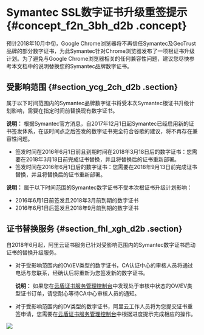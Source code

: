 # Symantec SSL数字证书升级重签提示 {#concept_f2n_3bh_d2b .concept}

预计2018年10月中旬，Google Chrome浏览器将不再信任Symantec及GeoTrust品牌的部分数字证书，为此Symantec针对Chrome浏览器发布了一项根证书升级计划。为了避免与Google Chrome浏览器相关的任何兼容性问题，建议您尽快参考本文档中的说明替换您的Symantec品牌数字证书。

## 受影响范围 {#section_ycg_2ch_d2b .section}

属于以下时间范围内的Symantec品牌数字证书将受本次Symantec根证书升级计划影响，需要在指定时间前替换现有数字证书。

**说明：** 根据Symantec官方消息，自2017年12月1日起Symantec已经启用新的证书签发体系，在该时间点之后签发的数字证书完全符合谷歌的建议，将不再存在兼容性问题。

-   签发时间在2016年6月1日前且到期时间在2018年3月18日后的数字证书：您需要在2018年3月18日前完成证书替换，并且将替换后的证书重新部署。
-   签发时间在2016年6月1日后的数字证书：您需要在2018年9月13日前完成证书替换，并且将替换后的证书重新部署。

**说明：** 属于以下时间范围的Symantec数字证书不受本次根证书升级计划影响：

-   2016年6月1日前签发且2018年3月前到期的数字证书
-   2016年6月1日后签发且2018年9月前到期的数字证书

## 证书替换服务 {#section_fhl_xgh_d2b .section}

自2018年6月起，阿里云证书服务已针对受影响范围内的Symantec数字证书启动证书的替换升级服务。

-   对于受影响范围内的OV/EV类型的数字证书，CA认证中心的审核人员将通过电话与您联系，经确认后将重新为您签发新的数字证书。

    **说明：** 如果您在[云盾证书服务管理控制台](https://yundun.console.aliyun.com/?&p=cas#/cas/home)中发现处于审核中状态的OV/EV类型证书订单，请您耐心等待CA中心审核人员的通知。

-   对于受影响范围内的DV类型的数字证书，阿里云工作人员将为您提交证书重签申请，您需要在[云盾证书服务管理控制台](https://yundun.console.aliyun.com/?&p=cas#/cas/home)中根据进度提示完成相应的操作。

![](http://static-aliyun-doc.oss-cn-hangzhou.aliyuncs.com/assets/img/14803/6321_zh-CN.png)

